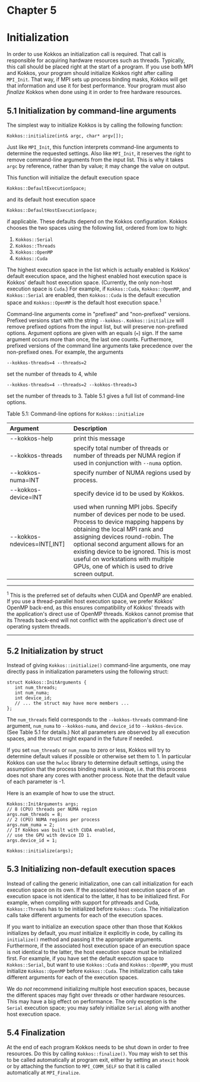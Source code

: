 # Chapter 5

# Initialization

In order to use Kokkos an initialization call is required. That call is responsible for acquiring hardware resources such as threads. Typically, this call should be placed right at the start of a program. If you use both MPI and Kokkos, your program should initialize Kokkos right after calling `MPI_Init`. That way, if MPI sets up process binding masks, Kokkos will get that information and use it for best performance. Your program must also _finalize_ Kokkos when done using it in order to free hardware resources.

## 5.1 Initialization by command-line arguments

The simplest way to initialize Kokkos is by calling the following function:

    Kokkos::initialize(int& argc, char* argv[]); 

Just like `MPI_Init`, this function interprets command-line arguments to determine the requested settings. Also like `MPI_Init`, it reserves the right to remove command-line arguments from the input list. This is why it takes `argc` by reference, rather than by value; it may change the value on output.

This function will initialize the default execution space

    Kokkos::DefaultExecutionSpace;

and its default host execution space

    Kokkos::DefaultHostExecutionSpace;

if applicable. These defaults depend on the Kokkos configuration. Kokkos chooses the two spaces using the following list, ordered from low to high:

1. `Kokkos::Serial` 
1. `Kokkos::Threads`
1. `Kokkos::OpenMP`
1. `Kokkos::Cuda`

The highest execution space in the list which is actually enabled is Kokkos' default execution space, and the highest enabled host execution space is Kokkos' default host execution space. (Currently, the only non-host execution space is `Cuda`.) For example, if  `Kokkos::Cuda`, `Kokkos::OpenMP`, and `Kokkos::Serial` are enabled, then `Kokkos::Cuda` is the default execution space and `Kokkos::OpenMP` is the default host execution space.<sup>1</sup>

Command-line arguments come in "prefixed" and "non-prefixed" versions. Prefixed versions start with the string `--kokkos-`. `Kokkos::initialize` will remove prefixed options from the input list, but will preserve non-prefixed options. Argument options are given with an equals (`=`) sign. If the same argument occurs more than once, the last one counts. Furthermore, prefixed versions of the command line arguments take precedence over the non-prefixed ones. For example, the arguments

    --kokkos-threads=4 --threads=2

set the number of threads to 4, while

    --kokkos-threads=4 --threads=2 --kokkos-threads=3

set the number of threads to 3. Table 5.1 gives a full list of command-line options.



Table 5.1: Command-line options for `Kokkos::initialize`

Argument | Description
:---      | :---
--kokkos-help     | print this message
--kokkos-threads  | specify total number of threads or number of threads per NUMA region if used in conjunction with `--numa` option.
--kokkos-numa=INT | specify number of NUMA regions used by process. 
--kokkos-device=INT | specify device id to be used by Kokkos. 
--kokkos-ndevices=INT[,INT] | used when running MPI jobs. Specify number of devices per node to be used. Process to device mapping happens by obtaining the local MPI rank and assigning devices round-robin. The optional second argument allows for an existing device to be ignored. This is most useful on workstations with multiple GPUs, one of which is used to drive screen output.


***
<sup>1</sup> This is the preferred set of defaults when CUDA and OpenMP are enabled. If you use a thread-parallel host execution space, we prefer Kokkos' OpenMP back-end, as this ensures compatibility of Kokkos' threads with the application's direct use of OpenMP threads. Kokkos cannot promise that its Threads back-end will not conflict with the application's direct use of operating system threads.

***


## 5.2 Initialization by struct

Instead of giving `Kokkos::initialize()` command-line arguments, one may directly pass in initialization parameters using the following struct:

    struct Kokkos::InitArguments {
       int num_threads;
       int num_numa;
       int device_id;
       // ... the struct may have more members ...
    };

The `num_threads` field corresponds to the `--kokkos-threads` command-line argument, `num_numa` to `--kokkos-numa`, and `device_id` to `--kokkos-device`. (See Table 5.1 for details.) Not all parameters are observed by all execution spaces, and the struct might expand in the future if needed.

If you set `num_threads` or `num_numa` to zero or less, Kokkos will try to determine default values if possible or otherwise set them to 1. In particular Kokkos can use the `hwloc` library to determine default settings, using the assumption that the process binding mask is unique, i.e. that this process does not share any cores with another process. Note that the default value of each parameter is -1.

Here is an example of how to use the struct.

    Kokkos::InitArguments args;
    // 8 (CPU) threads per NUMA region
    args.num_threads = 8;
    // 2 (CPU) NUMA regions per process
    args.num_numa = 2;
    // If Kokkos was built with CUDA enabled,
    // use the GPU with device ID 1.
    args.device_id = 1;
    
    Kokkos::initialize(args);


## 5.3 Initializing non-default execution spaces

Instead of calling the generic initialization, one can call initialization for each execution space on its own. 
If the associated host execution space of an execution space is not identical to the latter, it has to be initialized first. For example, when compiling with support for pthreads and Cuda, `Kokkos::Threads` has to be initialized before `Kokkos::Cuda`. The initialization calls take different arguments for each of the execution spaces.

If you want to initialize an execution space other than those that Kokkos initializes by default, you _must_ initialize it explicitly in code, by calling its `initialize()` method and passing it the appropriate arguments. Furthermore, if the associated host execution space of an execution space is not identical to the latter, the host execution space must be initialized first. For example, if you have set the default execution space to `Kokkos::Serial`, but want to use `Kokkos::Cuda` and `Kokkos::OpenMP`, you must initialize `Kokkos::OpenMP` before `Kokkos::Cuda`. The initialization calls take different arguments for each of the execution spaces.

We do _not_ recommend initializing multiple host execution spaces, because the different spaces may fight over threads or other hardware resources. This may have a big effect on performance. The only exception is the `Serial` execution space; you may safely initialize `Serial` along with another host execution space.

## 5.4 Finalization

At the end of each program Kokkos needs to be shut down in order to free resources. Do this by calling `Kokkos::finalize()`. You may wish to set this to be called automatically at program exit, either by setting an `atexit` hook or by attaching the function to `MPI_COMM_SELF` so that it is called automatically at `MPI_Finalize`.